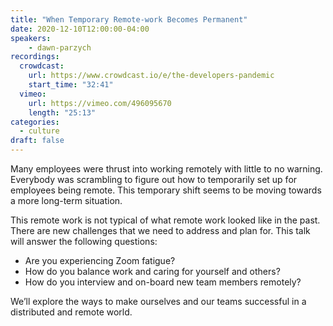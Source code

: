 ```yaml
---
title: "When Temporary Remote-work Becomes Permanent"
date: 2020-12-10T12:00:00-04:00
speakers:
    - dawn-parzych
recordings:
  crowdcast:
    url: https://www.crowdcast.io/e/the-developers-pandemic
    start_time: "32:41"
  vimeo:
    url: https://vimeo.com/496095670
    length: "25:13"
categories:
  - culture
draft: false
---
```


Many employees were thrust into working remotely with little to no warning. Everybody was scrambling to figure out how to temporarily set up for employees being remote. This temporary shift seems to be moving towards a more long-term situation.

This remote work is not typical of what remote work looked like in the past. There are new challenges that we need to address and plan for. This talk will answer the following questions:

* Are you experiencing Zoom fatigue?
* How do you balance work and caring for yourself and others?
* How do you interview and on-board new team members remotely?

We’ll explore the ways to make ourselves and our teams successful in a distributed and remote world.
